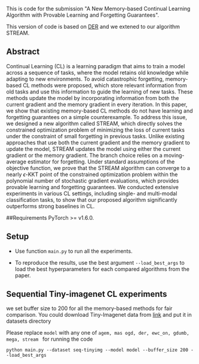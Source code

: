 This is code for the submission "A New Memory-based Continual Learning Algorithm with Provable Learning and Forgetting Guarantees".

This version of code is based on [DER](https://github.com/aimagelab/mammoth) and we extened to our algorithm STREAM.

## Abstract

Continual Learning (CL) is a learning paradigm that aims to train a model across a sequence of tasks, where the model retains old knowledge while adapting to new environments. To avoid catastrophic forgetting, memory-based CL methods were proposed, which store relevant information from old tasks and use this information to guide the learning of new tasks. These methods update the model by incorporating information from both the current gradient and the memory gradient in every iteration. In this paper, we show that existing memory-based CL methods do not have learning and forgetting guarantees on a simple counterexample. To address this issue, we designed a new algorithm called STREAM, which directly solves the constrained optimization problem of minimizing the loss of current tasks under the constraint of small forgetting in previous tasks. Unlike existing approaches that use both the current gradient and the memory gradient to update the model, STREAM updates the model using either the current gradient or the memory gradient. The branch choice relies on a moving-average estimator for forgetting. Under standard assumptions of the objective function, we prove that the STREAM algorithm can converge to a nearly $\epsilon$-KKT point of the constrained optimization problem within the polynomial number of stochastic gradient evaluations, which provides provable learning and forgetting guarantees. We conducted extensive experiments in various CL settings, including single- and multi-modal classification tasks, to show that our proposed algorithm significantly outperforms strong baselines in CL. 

##Requirements
PyTorch >= v1.6.0. 

## Setup
- Use function `main.py` to run all the experiments.

- To reproduce the results, use the best argument `--load_best_args` to load the best hyperparameters for each compared algorithms from the paper.

## Sequential Tiny-imagenet CL experiments 
we set buffer size to 200 for all the memory-based methods for fair comparison.
You could download Tiny-Imagenet data from [link](https://drive.google.com/file/d/1Sy3ScMBr0F4se8VZ6TAwDYF-nNGAAdxj/view) and put it in datasets directory

Please replace `model` with any one of `agem, mas ogd, der, ewc_on, gdumb, mega, stream ` for running the code

`python main.py --dataset seq-tinyimg --model model --buffer_size 200 --load_best_args`
